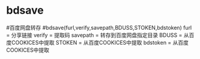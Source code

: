 # bdsave
#百度网盘转存
#bdsave(furl,verify,savepath,BDUSS,STOKEN,bdstoken)
furl = 分享链接
verify = 提取码
savepath = 转存到百度网盘指定目录
BDUSS = 从百度COOKICES中提取
STOKEN = 从百度COOKICES中提取
bdstoken = 从百度COOKICES中提取
